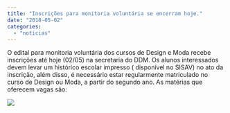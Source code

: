 ```yaml
---
title: "Inscrições para monitoria voluntária se encerram hoje."
date: "2018-05-02"
categories: 
  - "noticias"
---
```


O edital para monitoria voluntária dos cursos de Design e Moda recebe inscrições até hoje (02/05) na secretaria do DDM. Os alunos interessados devem levar um histórico escolar impresso ( disponível no SISAV) no ato da inscrição, além disso, é necessário estar regularmente matriculado no curso de Design ou Moda, a partir do segundo ano. As matérias que oferecem vagas são:

[![](/img/antigo/2018/05/MONITORIA-632x330.png)](/img/antigo/2018/05/MONITORIA.png)
